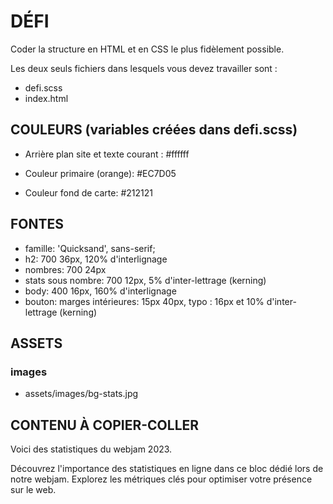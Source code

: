 # DÉFI
Coder la structure en HTML et en CSS le plus fidèlement possible.

Les deux seuls fichiers dans lesquels vous devez travailler sont :
- defi.scss
- index.html

## COULEURS (variables créées dans defi.scss)
- Arrière plan site et texte courant :
  #ffffff

- Couleur primaire (orange):
  #EC7D05

- Couleur fond de carte:
  #212121


## FONTES
- famille: 'Quicksand', sans-serif;
- h2: 700 36px, 120% d'interlignage
- nombres: 700 24px
- stats sous nombre: 700 12px, 5% d'inter-lettrage (kerning)
- body: 400 16px, 160% d'interlignage
- bouton: marges intérieures: 15px 40px, typo : 16px et 10% d'inter-lettrage (kerning)


## ASSETS

### images
- assets/images/bg-stats.jpg


## CONTENU À COPIER-COLLER
Voici des statistiques du webjam 2023.

Découvrez l'importance des statistiques en ligne dans ce bloc dédié lors de notre webjam. Explorez les métriques clés pour optimiser votre présence sur le web.